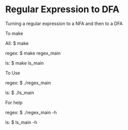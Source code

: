 # Regular Expression to DFA
Turning a regular expression to a NFA and then to a DFA

To make 

All: 
$ make

regex:
$ make regex_main

ls: 
$ make ls_main

To Use

regex:
$ ./regex_main

ls:
$ ./ls_main

For help

regex:
$ ./regex_main -h

ls:
$ ls_main -h
